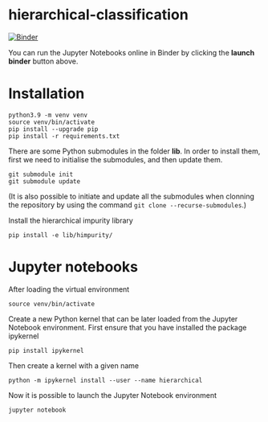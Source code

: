 # hierarchical-classification

[![Binder](https://mybinder.org/badge_logo.svg)](https://mybinder.org/v2/gh/perellonieto/hierarchical_classification/HEAD)

You can run the Jupyter Notebooks online in Binder by clicking the **launch binder** button above.

# Installation

```
python3.9 -m venv venv
source venv/bin/activate
pip install --upgrade pip
pip install -r requirements.txt
```

There are some Python submodules in the folder **lib**. In order to install
them, first we need to initialise the submodules, and then update them.

```
git submodule init
git submodule update
```

(It is also possible to initiate and update all the submodules when clonning the
repository by using the command `git clone --recurse-submodules`.)

Install the hierarchical impurity library

```
pip install -e lib/himpurity/
```

# Jupyter notebooks

After loading the virtual environment

```
source venv/bin/activate
```

Create a new Python kernel that can be later loaded from the Jupyter Notebook
environment. First ensure that you have installed the package ipykernel

```
pip install ipykernel
```

Then create a kernel with a given name

```
python -m ipykernel install --user --name hierarchical
```

Now it is possible to launch the Jupyter Notebook environment

```
jupyter notebook
```
